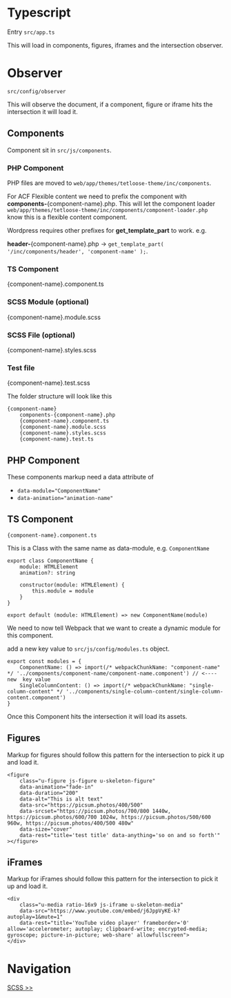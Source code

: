 # Typescript

Entry `src/app.ts`

This will load in components, figures, iframes and the intersection observer.

# Observer

`src/config/observer`

This will observe the document, if a component, figure or iframe hits the intersection it will load it.

## Components

Component sit in `src/js/components`.

### PHP Component

PHP files are moved to `web/app/themes/tetloose-theme/inc/components`.

For ACF Flexible content we need to prefix the component with **components-**{component-name}.php. This will let the component loader `web/app/themes/tetloose-theme/inc/components/component-loader.php` know this is a flexible content component.

Wordpress requires other prefixes for **get_template_part** to work. e.g.

**header-**{component-name}.php -> `get_template_part( '/inc/components/header', 'component-name' );`.

### TS Component

{component-name}.component.ts

### SCSS Module (optional)

{component-name}.module.scss

### SCSS File (optional)

{component-name}.styles.scss

### Test file

{component-name}.test.scss

The folder structure will look like this

```
{component-name}
    components-{component-name}.php
    {component-name}.component.ts
    {component-name}.module.scss
    {component-name}.styles.scss
    {component-name}.test.ts
```

## PHP Component

These components markup need a data attribute of

- `data-module="ComponentName"`
- `data-animation="animation-name"`

## TS Component

`{component-name}.component.ts`

This is a Class with the same name as data-module, e.g. `ComponentName`

```
export class ComponentName {
    module: HTMLElement
    animation?: string

    constructor(module: HTMLElement) {
        this.module = module
    }
}

export default (module: HTMLElement) => new ComponentName(module)
```

We need to now tell Webpack that we want to create a dynamic module for this component.

add a new key value to `src/js/config/modules.ts` object.

```
export const modules = {
    ComponentName: () => import(/* webpackChunkName: "component-name" */ '../components/component-name/component-name.component') // <---- new  key value
    SingleColumnContent: () => import(/* webpackChunkName: "single-column-content" */ '../components/single-column-content/single-column-content.component')
}
```

Once this Component hits the intersection it will load its assets.

## Figures

Markup for figures should follow this pattern for the intersection to pick it up and load it.

```
<figure
    class="u-figure js-figure u-skeleton-figure"
    data-animation="fade-in"
    data-duration="200"
    data-alt="This is alt text"
    data-src="https://picsum.photos/400/500"
    data-srcset="https://picsum.photos/700/800 1440w, https://picsum.photos/600/700 1024w, https://picsum.photos/500/600 960w, https://picsum.photos/400/500 480w"
    data-size="cover"
    data-rest="title='test title' data-anything='so on and so forth'"
></figure>

```

## iFrames

Markup for iFrames should follow this pattern for the intersection to pick it up and load it.

```
<div
    class="u-media ratio-16x9 js-iframe u-skeleton-media"
    data-src="https://www.youtube.com/embed/j6JppVyKE-k?autoplay=1&mute=1"
    data-rest="title='YouTube video player' frameborder='0' allow='accelerometer; autoplay; clipboard-write; encrypted-media; gyroscope; picture-in-picture; web-share' allowfullscreen">
</div>

```

# Navigation

[SCSS >>](scss.md)
